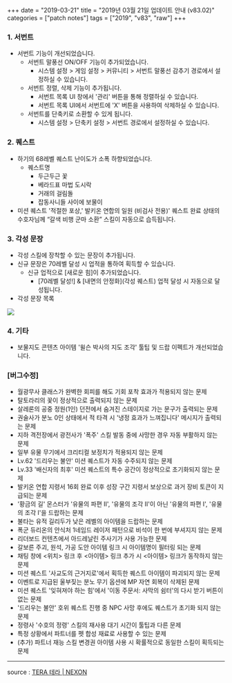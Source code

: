 +++
date = "2019-03-21"
title = "2019년 03월 21일 업데이트 안내 (v83.02)"
categories = ["patch notes"]
tags = ["2019", "v83", "raw"]
+++

### 1. 서번트
- 서번트 기능이 개선되었습니다.
  - 서번트 말풍선 ON/OFF 기능이 추가되었습니다.
    - 시스템 설정 > 게임 설정 > 커뮤니티 > 서번트 말풍선 감추기 경로에서 설정하실 수 있습니다.
  - 서번트 정렬, 삭제 기능이 추가됩니다.
    - 서번트 목록 UI 창에서 '관리' 버튼을 통해 정렬하실 수 있습니다.
    - 서번트 목록 UI에서 서번트에 'X' 버튼을 사용하여 삭제하실 수 있습니다.
  - 서번트를 단축키로 소환할 수 있게 됩니다.
    - 시스템 설정 > 단축키 설정 > 서번트 경로에서 설정하실 수 있습니다.

### 2. 퀘스트
- 하기의 68레벨 퀘스트 난이도가 소폭 하향되었습니다.
  - 퀘스트명
    - 두근두근 꽃
    - 베라드표 마법 도시락
    - 거래의 걸림돌
    - 잡동사니들 사이에 보물이
- 미션 퀘스트 '적절한 포상,' 발키온 연합의 일원 (비검사 전용)' 퀘스트 완료 상태의 수호자님께 “갈색 비행 군마 소환” 스킬이 자동으로 습득됩니다.

### 3. 각성 문장
- 각성 스킬에 장착할 수 있는 문장이 추가됩니다.
- 신규 문장은 70레벨 달성 시 업적을 통하여 획득할 수 있습니다.
  - 신규 업적으로 [새로운 힘]이 추가되었습니다.
    - [70레벨 달성!] & [내면의 안정화](각성 퀘스트) 업적 달성 시 자동으로 달성됩니다.
- 각성 문장 목록

![](https://seraphinush-gaming.github.io/mysterium/images/patch-notes/2019-03-21-1.png)

### 4. 기타
- 보물지도 콘텐츠 아이템 '윌슨 박사의 지도 조각' 툴팁 및 드랍 이펙트가 개선되었습니다.

### [버그수정]
- 월광무사 클래스가 완벽한 회피를 해도 기회 포착 효과가 적용되지 않는 문제
- 탈토라리의 꽃이 정상적으로 출력되지 않는 문제
- 살레론의 공중 정원(1인) 던전에서 숨겨진 스테이지로 가는 문구가 출력되는 문제
- 권술사가 분노 0인 상태에서 적 타격 시 '냉정 효과가 느껴집니다' 메시지가 출력되는 문제
- 지하 격전장에서 광전사가 '폭주' 스킬 발동 중에 사망한 경우 자동 부활하지 않는 문제
- 일부 유물 무기에서 크리티컬 보정치가 적용되지 않는 문제
- Lv.62 '드리우는 불안' 미션 퀘스트가 자동 수주되지 않는 문제
- Lv.33 '배신자의 최후' 미션 퀘스트의 특수 공간이 정상적으로 초기화되지 않는 문제
- 발키온 연합 지령서 16회 완료 이후 성장 구간 지령서 보상으로 과거 장비 토큰이 지급되는 문제
- '황금의 길' 몬스터가 '유물의 파편 II', '유물의 조각 II'이 아닌 '유물의 파편 I', '유물의 조각 I'을 드랍하는 문제
- 불타는 유적 길리두가 낮은 레벨의 아이템을 드랍하는 문제
- 폭군 듀리온의 안식처 1네임드 레이저 패턴으로 비석이 한 번에 부셔지지 않는 문제
- 리더보드 컨텐츠에서 아드레날린 주사기가 사용 가능한 문제
- 갈보른 주괴, 원석, 가공 도안 아이템 링크 시 아이템명이 필터링 되는 문제
- 채팅 창에 <위치> 링크 후 <아이템> 링크 추가 시 <아이템> 링크가 동작하지 않는 문제
- 미션 퀘스트 '사교도의 근거지로'에서 획득한 퀘스트 아이템이 파괴되지 않는 문제
- 이벤트로 지급된 울부짖는 분노 무기 옵션에 MP 자연 회복이 삭제된 문제
- 미션 퀘스트 '잊혀져야 하는 힘'에서 '이동 주문서: 사막의 쉼터'의 다시 받기 버튼이 없는 문제
- '드리우는 불안' 호위 퀘스트 진행 중 NPC 사망 후에도 퀘스트가 초기화 되지 않는 문제
- 정령사 '수호의 정령' 스킬의 재사용 대기 시간이 툴팁과 다른 문제
- 특정 상황에서 파트너를 펫 합성 재료로 사용할 수 있는 문제
- (추가) 파트너 재능 스킬 변경권 아이템 사용 시 확률적으로 동일한 스킬이 획득되는 문제

----

source : [TERA 테라 | NEXON](http://tera.nexon.com/news/update/view.aspx?n4articlesn=384)
